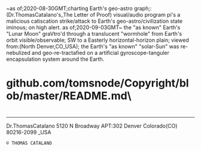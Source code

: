 

#
~as of;2020-08-30GMT;charting Earth's geo-astro graph;: (Dr.ThomasCatalano's_The Letter of Proof) 
visual/audio program pi's a malicious catiscation strike/attack to Earth's geo-astro/civilization state iminous; on high alert.
as of;2020-09-03GMT~
the "as known" Earth's "Lunar Moon" graVtro'd through a translucent "wormhole" from Earth's orbit visible/observable; 
SW to a Easterly horizontal-horizon plain; 
viewed from:(North Denver,CO_USA);
the Earth's "as known" "solar-Sun" was re-nebulized and geo-re-tractafied on a artificial gyroscope-tanguler encapsulation 
system around the Earth. 

# github.com/tomsnode/Copyright/blob/master/README.md\

#

--------------
Dr.ThomasCatalano
5120 N Broadway APT:302
Denver Colorado(CO) 80216-2099 _USA

    © THOMAS CATALANO

